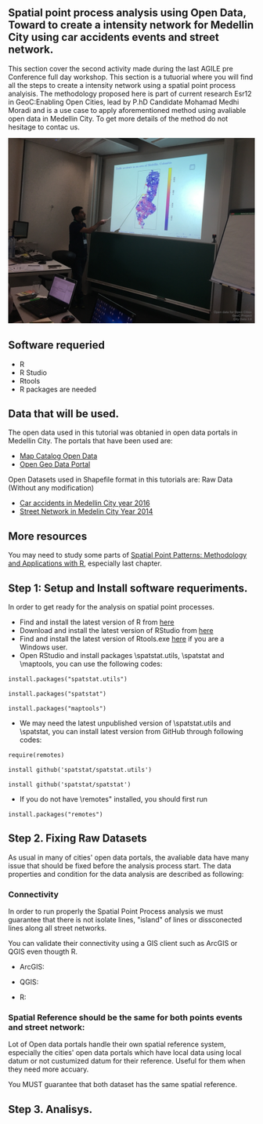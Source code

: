 ## Spatial point process analysis using Open Data, Toward to create a intensity network for Medellin City using car accidents events and street network. 

This section cover the second activity made during the last AGILE pre Conference full day workshop. This section is a tutuorial where you will find all the steps to create a intensity network using a spatial point process analyisis. The methodology proposed here is part of current research Esr12 in GeoC:Enabling Open Cities, lead by P.hD Candidate Mohamad Medhi Moradi and is a use case to apply aforementioned method using avaliable open data in Medellin City. To get more details of the method do not hesitage to contac us. 

![alt text](https://github.com/GeoTecINIT/OpenData4OpenCities/blob/master/images/IMG_0811.JPG)

## Software requeried

* R 
* R Studio
* Rtools
* R packages are needed

## Data that will be used.

The open data used in this tutorial was obtanied in open data portals in Medellin City. The portals that have been used are:
* [Map Catalog Open Data](https://www.medellin.gov.co/geonetwork/srv/spa/catalog.search#/search?resultType=details&from=1&to=20&sortBy=relevance)
* [Open Geo Data Portal](https://geomedellin-m-medellin.opendata.arcgis.com/)

Open Datasets used in Shapefile format in this tutorials are:
Raw Data (Without any modification)
* [Car accidents in Medellin City year 2016](https://geomedellin-m-medellin.opendata.arcgis.com/datasets?q=accidentalidad%202016)
* [Street Network in Medelin City Year 2014](https://www.medellin.gov.co/geonetwork/srv/spa/catalog.search#/search?resultType=details&from=1&to=20&sortBy=relevance&fast=index&_content_type=json&any=malla)

## More resources
You may need to study some parts of [Spatial Point Patterns: Methodology and Applications with R](https://www.crcpress.com/Spatial-Point-Patterns-Methodology-and-Applications-with-R/Baddeley-Rubak-Turner/p/book/9781482210200), especially last chapter.


## Step 1: Setup and Install software requeriments.

In order to get ready for the analysis on spatial point processes.

* Find and install the latest version of R from [here](https://cran.r-project.org/)
* Download and install the latest version of RStudio from [here](https://www.rstudio.com/products/rstudio/download2/)
* Find and install the latest version of Rtools.exe [here](https://cran.r-project.org/) if you are a Windows user. 
* Open RStudio and install packages \spatstat.utils, \spatstat and \maptools, you can use the following codes:
```
install.packages("spatstat.utils")
```
```
install.packages("spatstat")
```
```
install.packages("maptools")
```
* We may need the latest unpublished version of \spatstat.utils and \spatstat, you can install latest version from GitHub through following codes:
```
require(remotes)
```
```
install github('spatstat/spatstat.utils')
```
```
install github('spatstat/spatstat')
```
* If you do not have \remotes" installed, you should first run
```
install.packages("remotes")
```

## Step 2. Fixing Raw Datasets 

As usual in many of cities' open data portals, the avaliable data have many issue that should be fixed before the analysis process start. The data properties and condition for the data analysis are described as following:

### Connectivity

In order to run properly the Spatial Point Process analysis we must guarantee that there is not isolate lines, "island" of lines or dissconected lines along all street networks.

You can validate their connectivity using a GIS client such as ArcGIS or QGIS even thougth R.

* ArcGIS: 

* QGIS:

* R:

### Spatial Reference should be the same for both points events and street network:
Lot of Open data portals handle their own spatial reference system, especially the cities' open data portals which have local data using local datum or not custumized datum for their reference. Useful for them when they need more accuary.

You MUST guarantee that both dataset has the same spatial reference. 

## Step 3. Analisys.
